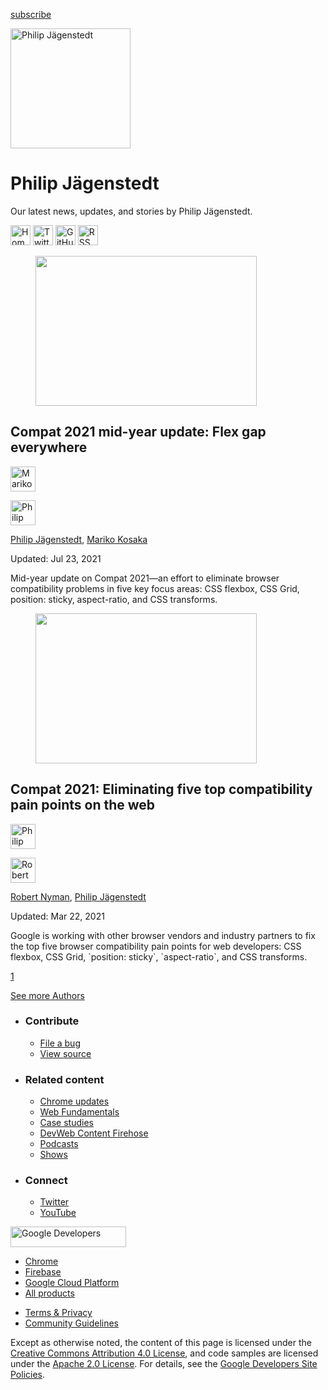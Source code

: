 





<a href="/newsletter/" class="gc-analytics-event w-actions__fab w-actions__fab--subscribe"><span>subscribe</span></a>

<img src="https://web-dev.imgix.net/image/i1D3fea4SShlOWR9GvCYL83Xw822/PAm8xSnqRZyu7qaDzyTO.jpg?auto=format" alt="Philip Jägenstedt" class="w-author-page__image" sizes="(min-width: 481px) 192px, 128px" srcset="https://web-dev.imgix.net/image/i1D3fea4SShlOWR9GvCYL83Xw822/PAm8xSnqRZyu7qaDzyTO.jpg?auto=format&amp;w=128 128w, https://web-dev.imgix.net/image/i1D3fea4SShlOWR9GvCYL83Xw822/PAm8xSnqRZyu7qaDzyTO.jpg?auto=format&amp;w=146 146w, https://web-dev.imgix.net/image/i1D3fea4SShlOWR9GvCYL83Xw822/PAm8xSnqRZyu7qaDzyTO.jpg?auto=format&amp;w=166 166w, https://web-dev.imgix.net/image/i1D3fea4SShlOWR9GvCYL83Xw822/PAm8xSnqRZyu7qaDzyTO.jpg?auto=format&amp;w=190 190w, https://web-dev.imgix.net/image/i1D3fea4SShlOWR9GvCYL83Xw822/PAm8xSnqRZyu7qaDzyTO.jpg?auto=format&amp;w=216 216w, https://web-dev.imgix.net/image/i1D3fea4SShlOWR9GvCYL83Xw822/PAm8xSnqRZyu7qaDzyTO.jpg?auto=format&amp;w=246 246w, https://web-dev.imgix.net/image/i1D3fea4SShlOWR9GvCYL83Xw822/PAm8xSnqRZyu7qaDzyTO.jpg?auto=format&amp;w=281 281w, https://web-dev.imgix.net/image/i1D3fea4SShlOWR9GvCYL83Xw822/PAm8xSnqRZyu7qaDzyTO.jpg?auto=format&amp;w=320 320w, https://web-dev.imgix.net/image/i1D3fea4SShlOWR9GvCYL83Xw822/PAm8xSnqRZyu7qaDzyTO.jpg?auto=format&amp;w=365 365w, https://web-dev.imgix.net/image/i1D3fea4SShlOWR9GvCYL83Xw822/PAm8xSnqRZyu7qaDzyTO.jpg?auto=format&amp;w=384 384w" width="192" height="192" />

# Philip Jägenstedt

Our latest news, updates, and stories by Philip Jägenstedt.

<a href="https://foolip.org/" class="w-author-page__link"><img src="/images/icons/language.svg" alt="Homepage" class="w-author-page__icon" width="32" height="32" /></a> <a href="https://twitter.com/foolip" class="w-author-page__link"><img src="/images/icons/twitter.svg" alt="Twitter" class="w-author-page__icon" width="32" height="32" /></a> <a href="https://github.com/foolip" class="w-author-page__link"><img src="/images/icons/github.svg" alt="GitHub" class="w-author-page__icon" width="32" height="32" /></a> <a href="/authors/foolip/feed.xml" class="w-author-page__link"><img src="/images/icons/rss.svg" alt="RSS Feed" class="w-author-page__icon" width="32" height="32" /></a>

<a href="/compat2021-midyear/" class="w-card-base__link"></a>

<figure><img src="https://web-dev.imgix.net/image/Wd2sVnt4VLho4jgp7UtIyWFceE02/94aWUQEFQTPIQnn2zOoN.jpg?auto=format&amp;fit=crop&amp;h=240&amp;w=354" class="w-card-base__image" sizes="(min-width: 354px) 354px, calc(100vw - 48px)" srcset="https://web-dev.imgix.net/image/Wd2sVnt4VLho4jgp7UtIyWFceE02/94aWUQEFQTPIQnn2zOoN.jpg?fit=crop&amp;h=240&amp;w=354&amp;auto=format&amp;dpr=1&amp;q=75, https://web-dev.imgix.net/image/Wd2sVnt4VLho4jgp7UtIyWFceE02/94aWUQEFQTPIQnn2zOoN.jpg?fit=crop&amp;h=240&amp;w=354&amp;auto=format&amp;dpr=2&amp;q=50 2x, https://web-dev.imgix.net/image/Wd2sVnt4VLho4jgp7UtIyWFceE02/94aWUQEFQTPIQnn2zOoN.jpg?fit=crop&amp;h=240&amp;w=354&amp;auto=format&amp;dpr=3&amp;q=35 3x, https://web-dev.imgix.net/image/Wd2sVnt4VLho4jgp7UtIyWFceE02/94aWUQEFQTPIQnn2zOoN.jpg?fit=crop&amp;h=240&amp;w=354&amp;auto=format&amp;dpr=4&amp;q=23 4x, https://web-dev.imgix.net/image/Wd2sVnt4VLho4jgp7UtIyWFceE02/94aWUQEFQTPIQnn2zOoN.jpg?fit=crop&amp;h=240&amp;w=354&amp;auto=format&amp;dpr=5&amp;q=20 5x" width="354" height="240" /></figure>

<a href="/compat2021-midyear/" class="w-card-base__link"></a>

## Compat 2021 mid-year update: Flex gap everywhere

[<img src="https://web-dev.imgix.net/image/admin/TaVHIb4KixCUF6XheH7z.jpg?auto=format&amp;fit=crop&amp;h=40&amp;w=40" alt="Mariko Kosaka" class="w-author__image w-author__image--small" sizes="(min-width: 40px) 40px, calc(100vw - 48px)" srcset="https://web-dev.imgix.net/image/admin/TaVHIb4KixCUF6XheH7z.jpg?fit=crop&amp;h=40&amp;w=40&amp;auto=format&amp;dpr=1&amp;q=75, https://web-dev.imgix.net/image/admin/TaVHIb4KixCUF6XheH7z.jpg?fit=crop&amp;h=40&amp;w=40&amp;auto=format&amp;dpr=2&amp;q=50 2x, https://web-dev.imgix.net/image/admin/TaVHIb4KixCUF6XheH7z.jpg?fit=crop&amp;h=40&amp;w=40&amp;auto=format&amp;dpr=3&amp;q=35 3x, https://web-dev.imgix.net/image/admin/TaVHIb4KixCUF6XheH7z.jpg?fit=crop&amp;h=40&amp;w=40&amp;auto=format&amp;dpr=4&amp;q=23 4x, https://web-dev.imgix.net/image/admin/TaVHIb4KixCUF6XheH7z.jpg?fit=crop&amp;h=40&amp;w=40&amp;auto=format&amp;dpr=5&amp;q=20 5x" width="40" height="40" />](/authors/kosamari/)

[<img src="https://web-dev.imgix.net/image/i1D3fea4SShlOWR9GvCYL83Xw822/PAm8xSnqRZyu7qaDzyTO.jpg?auto=format&amp;fit=crop&amp;h=40&amp;w=40" alt="Philip Jägenstedt" class="w-author__image w-author__image--small" sizes="(min-width: 40px) 40px, calc(100vw - 48px)" srcset="https://web-dev.imgix.net/image/i1D3fea4SShlOWR9GvCYL83Xw822/PAm8xSnqRZyu7qaDzyTO.jpg?fit=crop&amp;h=40&amp;w=40&amp;auto=format&amp;dpr=1&amp;q=75, https://web-dev.imgix.net/image/i1D3fea4SShlOWR9GvCYL83Xw822/PAm8xSnqRZyu7qaDzyTO.jpg?fit=crop&amp;h=40&amp;w=40&amp;auto=format&amp;dpr=2&amp;q=50 2x, https://web-dev.imgix.net/image/i1D3fea4SShlOWR9GvCYL83Xw822/PAm8xSnqRZyu7qaDzyTO.jpg?fit=crop&amp;h=40&amp;w=40&amp;auto=format&amp;dpr=3&amp;q=35 3x, https://web-dev.imgix.net/image/i1D3fea4SShlOWR9GvCYL83Xw822/PAm8xSnqRZyu7qaDzyTO.jpg?fit=crop&amp;h=40&amp;w=40&amp;auto=format&amp;dpr=4&amp;q=23 4x, https://web-dev.imgix.net/image/i1D3fea4SShlOWR9GvCYL83Xw822/PAm8xSnqRZyu7qaDzyTO.jpg?fit=crop&amp;h=40&amp;w=40&amp;auto=format&amp;dpr=5&amp;q=20 5x" width="40" height="40" />](/authors/foolip/)

<span class="w-author__name"><a href="/authors/foolip/" class="w-author__name-link">Philip Jägenstedt</a>, <a href="/authors/kosamari/" class="w-author__name-link">Mariko Kosaka</a></span>

Updated: Jul 23, 2021

<a href="/compat2021-midyear/" class="w-card-base__link"></a>

Mid-year update on Compat 2021—an effort to eliminate browser compatibility problems in five key focus areas: CSS flexbox, CSS Grid, position: sticky, aspect-ratio, and CSS transforms.

<a href="/compat2021/" class="w-card-base__link"></a>

<figure><img src="https://web-dev.imgix.net/image/vgdbNJBYHma2o62ZqYmcnkq3j0o1/KQ5oNcLGKdBSuUM8pFPx.jpeg?auto=format&amp;fit=crop&amp;h=240&amp;w=354" class="w-card-base__image" sizes="(min-width: 354px) 354px, calc(100vw - 48px)" srcset="https://web-dev.imgix.net/image/vgdbNJBYHma2o62ZqYmcnkq3j0o1/KQ5oNcLGKdBSuUM8pFPx.jpeg?fit=crop&amp;h=240&amp;w=354&amp;auto=format&amp;dpr=1&amp;q=75, https://web-dev.imgix.net/image/vgdbNJBYHma2o62ZqYmcnkq3j0o1/KQ5oNcLGKdBSuUM8pFPx.jpeg?fit=crop&amp;h=240&amp;w=354&amp;auto=format&amp;dpr=2&amp;q=50 2x, https://web-dev.imgix.net/image/vgdbNJBYHma2o62ZqYmcnkq3j0o1/KQ5oNcLGKdBSuUM8pFPx.jpeg?fit=crop&amp;h=240&amp;w=354&amp;auto=format&amp;dpr=3&amp;q=35 3x, https://web-dev.imgix.net/image/vgdbNJBYHma2o62ZqYmcnkq3j0o1/KQ5oNcLGKdBSuUM8pFPx.jpeg?fit=crop&amp;h=240&amp;w=354&amp;auto=format&amp;dpr=4&amp;q=23 4x, https://web-dev.imgix.net/image/vgdbNJBYHma2o62ZqYmcnkq3j0o1/KQ5oNcLGKdBSuUM8pFPx.jpeg?fit=crop&amp;h=240&amp;w=354&amp;auto=format&amp;dpr=5&amp;q=20 5x" width="354" height="240" /></figure>

<a href="/compat2021/" class="w-card-base__link"></a>

## Compat 2021: Eliminating five top compatibility pain points on the web

[<img src="https://web-dev.imgix.net/image/i1D3fea4SShlOWR9GvCYL83Xw822/PAm8xSnqRZyu7qaDzyTO.jpg?auto=format&amp;fit=crop&amp;h=40&amp;w=40" alt="Philip Jägenstedt" class="w-author__image w-author__image--small" sizes="(min-width: 40px) 40px, calc(100vw - 48px)" srcset="https://web-dev.imgix.net/image/i1D3fea4SShlOWR9GvCYL83Xw822/PAm8xSnqRZyu7qaDzyTO.jpg?fit=crop&amp;h=40&amp;w=40&amp;auto=format&amp;dpr=1&amp;q=75, https://web-dev.imgix.net/image/i1D3fea4SShlOWR9GvCYL83Xw822/PAm8xSnqRZyu7qaDzyTO.jpg?fit=crop&amp;h=40&amp;w=40&amp;auto=format&amp;dpr=2&amp;q=50 2x, https://web-dev.imgix.net/image/i1D3fea4SShlOWR9GvCYL83Xw822/PAm8xSnqRZyu7qaDzyTO.jpg?fit=crop&amp;h=40&amp;w=40&amp;auto=format&amp;dpr=3&amp;q=35 3x, https://web-dev.imgix.net/image/i1D3fea4SShlOWR9GvCYL83Xw822/PAm8xSnqRZyu7qaDzyTO.jpg?fit=crop&amp;h=40&amp;w=40&amp;auto=format&amp;dpr=4&amp;q=23 4x, https://web-dev.imgix.net/image/i1D3fea4SShlOWR9GvCYL83Xw822/PAm8xSnqRZyu7qaDzyTO.jpg?fit=crop&amp;h=40&amp;w=40&amp;auto=format&amp;dpr=5&amp;q=20 5x" width="40" height="40" />](/authors/foolip/)

[<img src="https://web-dev.imgix.net/image/admin/fbCJc4uifsZ4d5KolJ7j.jpg?auto=format&amp;fit=crop&amp;h=40&amp;w=40" alt="Robert Nyman" class="w-author__image w-author__image--small" sizes="(min-width: 40px) 40px, calc(100vw - 48px)" srcset="https://web-dev.imgix.net/image/admin/fbCJc4uifsZ4d5KolJ7j.jpg?fit=crop&amp;h=40&amp;w=40&amp;auto=format&amp;dpr=1&amp;q=75, https://web-dev.imgix.net/image/admin/fbCJc4uifsZ4d5KolJ7j.jpg?fit=crop&amp;h=40&amp;w=40&amp;auto=format&amp;dpr=2&amp;q=50 2x, https://web-dev.imgix.net/image/admin/fbCJc4uifsZ4d5KolJ7j.jpg?fit=crop&amp;h=40&amp;w=40&amp;auto=format&amp;dpr=3&amp;q=35 3x, https://web-dev.imgix.net/image/admin/fbCJc4uifsZ4d5KolJ7j.jpg?fit=crop&amp;h=40&amp;w=40&amp;auto=format&amp;dpr=4&amp;q=23 4x, https://web-dev.imgix.net/image/admin/fbCJc4uifsZ4d5KolJ7j.jpg?fit=crop&amp;h=40&amp;w=40&amp;auto=format&amp;dpr=5&amp;q=20 5x" width="40" height="40" />](/authors/robertnyman/)

<span class="w-author__name"><a href="/authors/robertnyman/" class="w-author__name-link">Robert Nyman</a>, <a href="/authors/foolip/" class="w-author__name-link">Philip Jägenstedt</a></span>

Updated: Mar 22, 2021

<a href="/compat2021/" class="w-card-base__link"></a>

Google is working with other browser vendors and industry partners to fix the top five browser compatibility pain points for web developers: CSS flexbox, CSS Grid, \`position: sticky\`, \`aspect-ratio\`, and CSS transforms.

<a href="/authors/foolip/" class="w-pagination__link w-pagination__link--active">1</a>

<a href="/authors" class="w-button">See more Authors</a>

- ### Contribute

  - <a href="https://github.com/GoogleChrome/web.dev/issues/new?assignees=&amp;labels=bug&amp;template=bug_report.md&amp;title=" class="w-footer__linkbox-link">File a bug</a>
  - <a href="https://github.com/googlechrome/web.dev" class="w-footer__linkbox-link">View source</a>

- ### Related content

  - <a href="https://blog.chromium.org/" class="w-footer__linkbox-link">Chrome updates</a>
  - <a href="https://developers.google.com/web/" class="w-footer__linkbox-link">Web Fundamentals</a>
  - <a href="https://developers.google.com/web/showcase/" class="w-footer__linkbox-link">Case studies</a>
  - <a href="https://devwebfeed.appspot.com/" class="w-footer__linkbox-link">DevWeb Content Firehose</a>
  - <a href="/podcasts/" class="w-footer__linkbox-link">Podcasts</a>
  - <a href="/shows/" class="w-footer__linkbox-link">Shows</a>

- ### Connect

  - <a href="https://www.twitter.com/ChromiumDev" class="w-footer__linkbox-link">Twitter</a>
  - <a href="https://www.youtube.com/user/ChromeDevelopers" class="w-footer__linkbox-link">YouTube</a>

<a href="https://developers.google.com/" class="w-footer__utility-logo-link"><img src="/images/lockup-color.png" alt="Google Developers" class="w-footer__utility-logo" width="185" height="33" /></a>

- <a href="https://developer.chrome.com/" class="w-footer__utility-link">Chrome</a>
- <a href="https://firebase.google.com/" class="w-footer__utility-link">Firebase</a>
- <a href="https://cloud.google.com/" class="w-footer__utility-link">Google Cloud Platform</a>
- <a href="https://developers.google.com/products" class="w-footer__utility-link">All products</a>

<!-- -->

- <a href="https://policies.google.com/" class="w-footer__utility-link">Terms &amp; Privacy</a>
- <a href="/community-guidelines/" class="w-footer__utility-link">Community Guidelines</a>

Except as otherwise noted, the content of this page is licensed under the [Creative Commons Attribution 4.0 License](https://creativecommons.org/licenses/by/4.0/), and code samples are licensed under the [Apache 2.0 License](https://www.apache.org/licenses/LICENSE-2.0). For details, see the [Google Developers Site Policies](https://developers.google.com/terms/site-policies).
